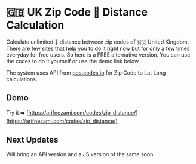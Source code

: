 # 🇬🇧 UK Zip Code 📍 Distance Calculation

Calculate unlimited 📍 distance between zip codes of 🇬🇧 United Kingdom. There are few sites that help you to do it right now but for only a few times everyday for free users. So here is a FREE alternative version. You can use the codes to do it yourself or use the demo link below.

The system uses API from [postcodes.io](postcodes.io) for Zip Code to Lat Long calculations.

## Demo
Try it ➡️ [https://arifnezami.com/codes/zip_distance/](https://arifnezami.com/codes/zip_distance/)

## Next Updates

Will bring an API version and a JS version of the same soon.
